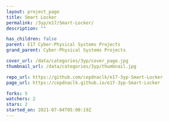 ```yaml
---
layout: project_page
title: Smart Locker
permalink: /3yp/e17/Smart-Locker/
description: ""

has_children: false
parent: E17 Cyber-Physical Systems Projects
grand_parent: Cyber-Physical Systems Projects

cover_url: /data/categories/3yp/cover_page.jpg
thumbnail_url: /data/categories/3yp/thumbnail.jpg

repo_url: https://github.com/cepdnaclk/e17-3yp-Smart-Locker
page_url: https://cepdnaclk.github.io/e17-3yp-Smart-Locker

forks: 5
watchers: 2
stars: 2
started_on: 2021-07-04T05:00:19Z
---
```



